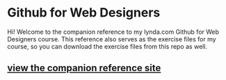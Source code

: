 Github for Web Designers
========================

Hi! Welcome to the companion reference to my lynda.com Github for Web Designers course. This reference also serves as the exercise files for my course, so you can download the exercise files from this repo as well.

## [view the companion reference site](https://github.com/larrybah/github-for-web-designers/edit/master/README.md)
